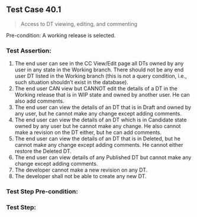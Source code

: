 ## Test Case 40.1

> Access to DT viewing, editing, and commenting

Pre-condition: A working release is selected.



### Test Assertion:

1. The end user can see in the CC View/Edit page all DTs owned by any user in any state in the Working branch. There should not be any end user DT listed in the Working branch (this is not a query condition, i.e., such situation shouldn’t exist in the database).
2. The end user CAN view but CANNOT edit the details of a DT in the Working release that is in WIP state and owned by another user. He can also add comments.
3. The end user can view the details of an DT that is in Draft and owned by any user, but he cannot make any change except adding comments.
4. The end user can view the details of an DT which is in Candidate state owned by any user but he cannot make any change. He also cannot make a revision on the DT either, but he can add comments.
5. The end user can view the details of an DT that is in Deleted, but he cannot make any change except adding comments. He cannot either restore the Deleted DT.
6. The end user can view details of any Published DT but cannot make any change except adding comments.
7. The developer cannot make a new revision on any DT.
8. The developer shall not be able to create any new DT.

### Test Step Pre-condition:



### Test Step: